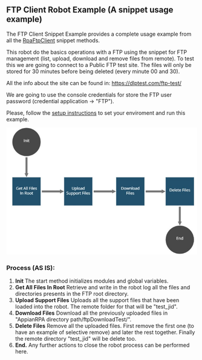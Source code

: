 
## FTP Client Robot Example (A snippet usage example)


The FTP Client Snippet Example provides a complete usage example from all the
[RpaFtpClient](https://github.com/appianps/ps-plugin-appianrpa-Snippets/tree/master/snippets-libraries/snippet-ftp-client) snippet methods. 

This robot do the basics operations with a FTP using the snippet for FTP management (list, upload, download and remove files from remote). To test this we are going to connect to a Public FTP test site. The files will only be stored for 30 minutes before being deleted (every minute 00 and 30).

All the info about the site can be found in: https://dlptest.com/ftp-test/

We are going to use the console credentials for store the FTP user password (credential application -> "FTP").

Please, follow the [setup instructions](https://docs.appian.com/suite/help/20.3/rpa/develop/deploying-code.html) to set your enviroment and run this example.

![AppianRPA](img/workflow.jpg)

### Process (AS IS):

1. **Init** The start method initializes modules and global variables.
2. **Get All Files In Root**  Retrieve and write in the robot log all the files and directories presents in the FTP root directory.
3. **Upload Support Files** Uploads all the support files that have been loaded into the robot. The remote folder for that will be "test_jid".
4. **Download Files** Download all the previously uploaded files in "AppianRPA directory path/ftpDownloadTest/".
5. **Delete Files** Remove all the uploaded files. First remove the first one (to have an example of selective remove) and later the rest together. Finally the remote directory "test_jid" will be delete too.
6. **End.** Any further actions to close the robot process can be performed here.
